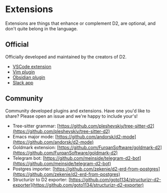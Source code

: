 # Extensions

Extensions are things that enhance or complement D2, are optional, and don't quite belong
in the language.

## Official

Officially developed and maintained by the creators of D2.

- [VSCode extension](/tour/vscode)
- [Vim plugin](/tour/vim)
- [Obsidian plugin](/tour/obsidian)
- [Slack app](/tour/slack)

## Community

Community developed plugins and extensions. Have one you'd like to share? Please open an
issue and we're happy to include your's!

- Tree-sitter grammar: [https://github.com/pleshevskiy/tree-sitter-d2](https://github.com/pleshevskiy/tree-sitter-d2)
- Emacs major mode: [https://github.com/andorsk/d2-mode](https://github.com/andorsk/d2-mode)
- Goldmark extension: [https://github.com/FurqanSoftware/goldmark-d2](https://github.com/FurqanSoftware/goldmark-d2)
- Telegram bot: [https://github.com/meinside/telegram-d2-bot](https://github.com/meinside/telegram-d2-bot)
- Postgres importer: [https://github.com/zekenie/d2-erd-from-postgres](https://github.com/zekenie/d2-erd-from-postgres)
- Structurizr to D2 exporter: [https://github.com/goto1134/structurizr-d2-exporter](https://github.com/goto1134/structurizr-d2-exporter)
